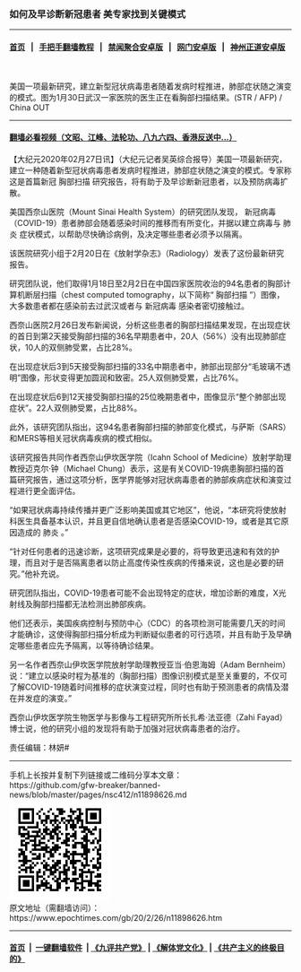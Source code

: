 ### 如何及早诊断新冠患者 美专家找到关键模式
------------------------

#### [首页](https://github.com/gfw-breaker/banned-news/blob/master/README.md) &nbsp;&nbsp;|&nbsp;&nbsp; [手把手翻墙教程](https://github.com/gfw-breaker/guides/wiki) &nbsp;&nbsp;|&nbsp;&nbsp; [禁闻聚合安卓版](https://github.com/gfw-breaker/bn-android) &nbsp;&nbsp;|&nbsp;&nbsp; [网门安卓版](https://github.com/oGate2/oGate) &nbsp;&nbsp;|&nbsp;&nbsp; [神州正道安卓版](https://github.com/SzzdOgate/update) 



<div><img alt="" class="aligncenter wp-post-image" src="https://i.epochtimes.com/assets/uploads/2020/02/000_1OK4N7-600x400.jpg"/>
<div class="red16 caption">
 <p>
  美国一项最新研究，建立新型冠状病毒患者随着发病时程推进，肺部症状随之演变的模式。图为1月30日武汉一家医院的医生正在看胸部扫描结果。(STR / AFP) / China OUT
 </p>
</div>
</div><hr/>

#### [翻墙必看视频（文昭、江峰、法轮功、八九六四、香港反送中...）](https://github.com/gfw-breaker/banned-news/blob/master/pages/link3.md)

<div><p>
 【大纪元2020年02月27日讯】（大纪元记者吴英综合报导）美国一项最新研究，建立一种随着新型冠状病毒患者发病时程推进，肺部症状随之演变的模式。专家称这是首篇新冠
 <ok href="https://www.epochtimes.com/gb/tag/%E8%83%B8%E9%83%A8%E6%89%AB%E6%8F%8F.html">
  胸部扫描
 </ok>
 研究报告，将有助于及早诊断新冠患者，以及预防病毒扩散。
</p>
<p>
 美国西奈山医院（Mount Sinai Health System）的研究团队发现，
 <ok href="https://www.epochtimes.com/gb/tag/%E6%96%B0%E5%86%A0%E7%97%85%E6%AF%92.html">
  新冠病毒
 </ok>
 （COVID-19）患者肺部会随着感染时间的推移而有所变化，并据以建立病毒与
 <ok href="https://www.epochtimes.com/gb/tag/%E8%82%BA%E7%82%8E.html">
  肺炎
 </ok>
 症状模式，以帮助尽快确诊病例，及决定哪些患者必须予以隔离。
</p>
<p>
 该医院研究小组于2月20日在《放射学杂志》（Radiology）发表了这份最新研究报告。
</p>
<p>
 研究团队说，他们取得1月18日至2月2日在中国四家医院收治的94名患者的胸部计算机断层扫描（chest computed tomography，以下简称“
 <ok href="https://www.epochtimes.com/gb/tag/%E8%83%B8%E9%83%A8%E6%89%AB%E6%8F%8F.html">
  胸部扫描
 </ok>
 ”）图像，大多数患者都在感染前去过武汉或者与
 <ok href="https://www.epochtimes.com/gb/tag/%E6%96%B0%E5%86%A0%E7%97%85%E6%AF%92.html">
  新冠病毒
 </ok>
 感染者密切接触过。
</p>
<p>
 西奈山医院2月26日发布新闻说，分析这些患者的胸部扫描结果发现，在出现症状的首日到第2天接受胸部扫描的36名早期患者中，20人（56%）没有出现肺部症状，10人的双侧肺受累，占比28%。
</p>
<p>
 在出现症状后3到5天接受胸部扫描的33名中期患者中，肺部出现部分“毛玻璃不透明”图像，形状变得更加圆润和致密。25人双侧肺受累，占比76%。
</p>
<p>
 在出现症状后6到12天接受胸部扫描的25位晚期患者中，图像显示“整个肺部出现症状”。22人双侧肺受累，占比88%。
</p>
<p>
 此外，该研究团队指出，这94名患者胸部扫描的肺部变化模式，与萨斯（SARS）和MERS等相关冠状病毒疾病的模式相似。
</p>
<p>
 该研究报告共同作者西奈山伊坎医学院（Icahn School of Medicine）放射学助理教授迈克尔·钟（Michael Chung）表示，这是有关COVID-19病患胸部扫描的首篇研究报告，通过这项分析，医学界能够对冠状病毒患者的肺部疾病症状和演变过程进行更全面评估。
</p>
<p>
 “如果冠状病毒持续传播并更广泛影响美国或其它地区”，他说，“本研究将使放射科医生具备基本认识，并且更自信地确认患者是否感染COVID-19，或者是其它原因造成的
 <ok href="https://www.epochtimes.com/gb/tag/%E8%82%BA%E7%82%8E.html">
  肺炎
 </ok>
 。”
</p>
<p>
 “针对任何患者的迅速诊断，这项研究成果是必要的，将导致更迅速和有效的护理，而且对于是否隔离患者以防止高度传染性疾病的传播来说，这也是必要的研究。”他补充说。
</p>
<p>
 研究团队指出，COVID-19患者可能不会出现特定的症状，增加诊断的难度，X光射线及胸部扫描都无法检测出肺部疾病。
</p>
<p>
 他们还表示，美国疾病控制与预防中心（CDC）的各项检测可能需要几天的时间才能确诊，这使得胸部扫描分析成为判断疑似患者的可行选项，并且有助于及早确定哪些患者应先予隔离，以等待确诊结果。
</p>
<p>
 另一名作者西奈山伊坎医学院放射学助理教授亚当·伯恩海姆（Adam Bernheim）说：“建立以感染时程为基准的（胸部扫描）图像识别模式是至关重要的，不仅可了解COVID-19随着时间推移的症状演变过程，同时也有助于预测患者的病情及潜在并发症的演变。”
</p>
<p>
 西奈山伊坎医学院生物医学与影像与工程研究所所长扎希·法亚德（Zahi Fayad）博士说，他的研究小组的发现将有助于加强对冠状病毒患者的治疗。
</p>
<p>
 责任编辑：林妍#
</p>
</div>
<hr/>
手机上长按并复制下列链接或二维码分享本文章：<br/>
https://github.com/gfw-breaker/banned-news/blob/master/pages/nsc412/n11898626.md <br/>
<a href='https://github.com/gfw-breaker/banned-news/blob/master/pages/nsc412/n11898626.md'><img src='https://github.com/gfw-breaker/banned-news/blob/master/pages/nsc412/n11898626.md.png'/></a> <br/>
原文地址（需翻墙访问）：https://www.epochtimes.com/gb/20/2/26/n11898626.htm


------------------------
#### [首页](https://github.com/gfw-breaker/banned-news/blob/master/README.md) &nbsp;|&nbsp; [一键翻墙软件](https://github.com/gfw-breaker/nogfw/blob/master/README.md) &nbsp;| [《九评共产党》](https://github.com/gfw-breaker/9ping.md/blob/master/README.md#九评之一评共产党是什么) | [《解体党文化》](https://github.com/gfw-breaker/jtdwh.md/blob/master/README.md) | [《共产主义的终极目的》](https://github.com/gfw-breaker/gczydzjmd.md/blob/master/README.md)


<img src='http://gfw-breaker.win/banned-news/pages/nsc412/n11898626.md' width='0px' height='0px'/>